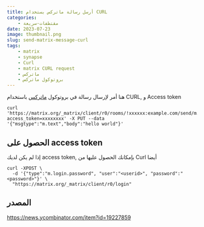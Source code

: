 ```yaml
---
title: أرسل رسالة ماتركس بستخدام CURL
categories: 
    - مقتطفات-سريعة
date: 2023-07-23
image: thumbnail.png
slug: send-matrix-message-curl
tags:
    - matrix
    - synapse
    - Curl
    - matrix CURL request
    - ماتركس
    - بروتوكول ماتركس
---
```


هنا أمر لإرسال رسالة في بروتوكول [ماتركس](https://discourse.aosus.org/t/topic/2409) باستخدام CURL, و Access token

```
curl 'https://matrix.org/_matrix/client/r0/rooms/!xxxxxx:example.com/send/m.room.message/?access_token=xxxxxxxx' -X PUT --data '{"msgtype":"m.text","body":"hello world"}'
```

## الحصول على access token
إذا لم يكن لديك access token, بإمكانك الحصول عليها من Curl أيضا

```
curl -XPOST \
  -d '{"type":"m.login.password", "user":"<userid>", "password":"<password>"}' \
  "https://matrix.org/_matrix/client/r0/login"
```

## المصدر
https://news.ycombinator.com/item?id=19227859